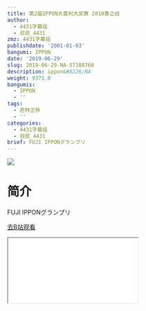```yaml
---
title: 第2届IPPON大喜利大奖赛 2010春之战
author:
  - 4431字幕组
  - 叔叔_4431
zmz: 4431字幕组
publishdate: '2001-01-03'
bangumi: IPPON
date: '2019-06-29'
slug: 2019-06-29-NA-57188760
description: ippon&#8226;NA
weight: 9371.0
bangumis:
  - IPPON
  - ''
tags:
  - 若林正恭
  - ''
categories:
  - 4431字幕组
  - 叔叔_4431
brief: FUJI IPPONグランプリ
---
```

![](https://raw.githubusercontent.com/tcgriffith/owaraisite/master/static/tmpimg/7e3ba1a796b293be1fa248acc9447545f56a2db3.jpg.480.jpg)
# 简介  
FUJI
IPPONグランプリ  

[去B站观看](https://www.bilibili.com/video/av57188760/)
<div class ="resp-container"><iframe class="testiframe" src="//player.bilibili.com/player.html?aid=57188760"", scrolling="no", allowfullscreen="true" > </iframe></div> 
